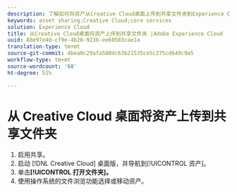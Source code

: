 ```yaml
---
description: 了解如何将资产从Creative Cloud桌面上传到共享文件夹到Experience Cloud。
keywords: asset sharing;Creative Cloud;core services
solution: Experience Cloud
title: 从Creative Cloud桌面将资产上传到共享文件夹 |Adobe Experience Cloud
uuid: 88e97e4d-cf9e-4b26-923b-ee60583cae1a
translation-type: tm+mt
source-git-commit: 4bea0c29afa580dc63b21535ce5c275cd649c9a5
workflow-type: tm+mt
source-wordcount: '68'
ht-degree: 51%

---
```



# 从 Creative Cloud 桌面将资产上传到共享文件夹

1. 启用共享。
1. 启动 [!DNL Creative Cloud] 桌面版，并导航到[!UICONTROL 资产]。
1. 单击&#x200B;**[!UICONTROL 打开文件夹]。**
1. 使用操作系统的文件浏览功能选择或移动资产。
